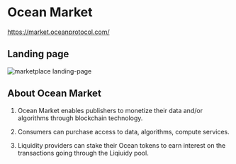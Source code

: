# Ocean Market

https://market.oceanprotocol.com/

## Landing page

![marketplace landing-page](images/marketplace/marketplace-landing-page.png 'Approve contract transaction')

## About Ocean Market

1. Ocean Market enables publishers to monetize their data and/or algorithms through blockchain technology.

2. Consumers can purchase access to data, algorithms, compute services.

3. Liquidity providers can stake their Ocean tokens to earn interest on the transactions going through the Liqiuidy pool.
